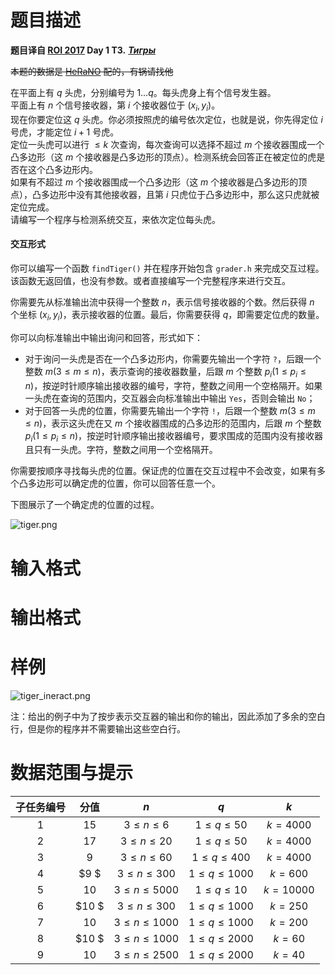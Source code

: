 
# 题目描述

**题目译自 [ROI 2017](http://neerc.ifmo.ru/school/archive/2016-2017.html) Day 1 T3.** ***[Тигры](http://neerc.ifmo.ru/school/archive/2016-2017/ru-olymp-roi-2017-day1.pdf)***

~~本题的数据是 [HeRaNO](/usr/751) 配的，有锅请找他~~

在平面上有 $q$ 头虎，分别编号为 $1\ldots q$。每头虎身上有个信号发生器。  
平面上有 $n$ 个信号接收器，第 $i$ 个接收器位于 $(x_i, y_i)$。  
现在你要定位这 $q$ 头虎。你必须按照虎的编号依次定位，也就是说，你先得定位 $i$ 号虎，才能定位 $i+1$ 号虎。  
定位一头虎可以进行 $\le k$ 次查询，每次查询可以选择不超过 $m$ 个接收器围成一个凸多边形（这 $m$ 个接收器是凸多边形的顶点）。检测系统会回答正在被定位的虎是否在这个凸多边形内。  
如果有不超过 $m$ 个接收器围成一个凸多边形（这 $m$ 个接收器是凸多边形的顶点），凸多边形中没有其他接收器，且第 $i$ 只虎位于凸多边形中，那么这只虎就被定位完成。  
请编写一个程序与检测系统交互，来依次定位每头虎。

#### 交互形式
你可以编写一个函数 `findTiger()` 并在程序开始包含 `grader.h` 来完成交互过程。该函数无返回值，也没有参数。或者直接编写一个完整程序来进行交互。

你需要先从标准输出流中获得一个整数 $n$，表示信号接收器的个数。然后获得 $n$ 个坐标 $(x_i,y_i)$，表示接收器的位置。最后，你需要获得 $q$，即需要定位虎的数量。

你可以向标准输出中输出询问和回答，形式如下：
- 对于询问一头虎是否在一个凸多边形内，你需要先输出一个字符 `?`，后跟一个整数 $m(3\le m\le n)$，表示查询的接收器数量，后跟 $m$ 个整数 $p_i(1\le p_i\le n)$，按逆时针顺序输出接收器的编号，字符，整数之间用一个空格隔开。如果一头虎在查询的范围内，交互器会向标准输出中输出 $\texttt{Yes}$，否则会输出 $\texttt{No}$；
- 对于回答一头虎的位置，你需要先输出一个字符 `!`，后跟一个整数 $m(3\le m\le n)$，表示这头虎在又 $m$ 个接收器围成的凸多边形的范围内，后跟 $m$ 个整数 $p_i(1\le p_i\le n)$，按逆时针顺序输出接收器编号，要求围成的范围内没有接收器且只有一头虎。字符，整数之间用一个空格隔开。

你需要按顺序寻找每头虎的位置。保证虎的位置在交互过程中不会改变，如果有多个凸多边形可以确定虎的位置，你可以回答任意一个。

下图展示了一个确定虎的位置的过程。

![tiger.png](https://coding.net/u/HeRaNO/p/PicPlace/git/raw/master/tiger.png)

# 输入格式



# 输出格式



# 样例

![tiger_ineract.png](/source/loj/2768/img/aHR0cHM6Ly9pLmxvbGkubmV0LzIwMTkvMDIvMTIvNWM2MmNiN2UyMzExZi5wbmc=.png)

注：给出的例子中为了按步表示交互器的输出和你的输出，因此添加了多余的空白行，但是你的程序并不需要输出这些空白行。

# 数据范围与提示

|子任务编号|分值|$n$|$q$|$k$|
|:-:|:-:|:-:|:-:|:-:|
|$1$|$15$|$3\le n\le 6$|$1\le q\le 50$|$k=4000$|
|$2$|$17$|$3\le n\le 20$|$1\le q\le 50$|$k=4000$|
|$3$|$9$|$3\le n\le 60$|$1\le q\le 400$|$k=4000$|
|$4$|$9 $|$3\le n\le 300$|$1\le q\le 1000$|$k=600$|
|$5$|$10$|$3\le n\le 5000$|$1\le q\le 10$|$k=10000$|
|$6$|$10 $|$3\le n\le 300$|$1\le q\le 1000$|$k=250$|
|$7$|$10$|$3\le n\le 1000$|$1\le q\le 1000$|$k=200$|
|$8$|$10 $|$3\le n\le 1000$|$1\le q\le 2000$|$k=60$|
|$9$|$10$|$3\le n\le 2500$|$1\le q\le 2000$|$k=40$|

